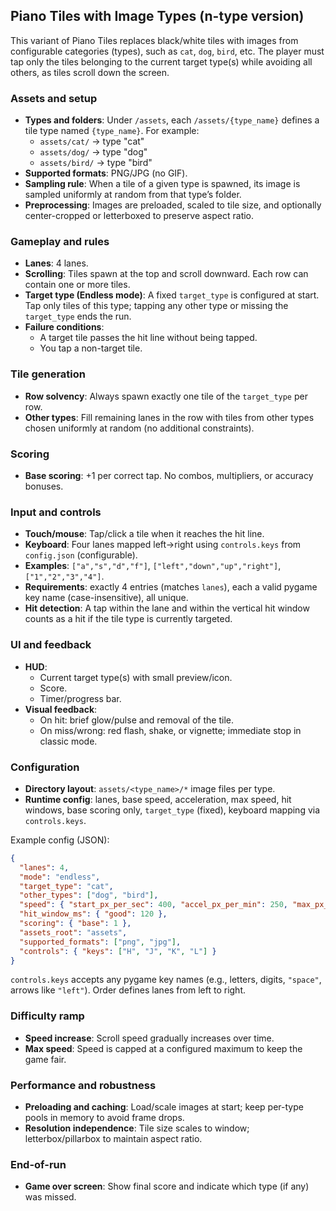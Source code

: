 ## Piano Tiles with Image Types (n-type version)

This variant of Piano Tiles replaces black/white tiles with images from configurable categories (types), such as `cat`, `dog`, `bird`, etc. The player must tap only the tiles belonging to the current target type(s) while avoiding all others, as tiles scroll down the screen.

### Assets and setup

- **Types and folders**: Under `/assets`, each `/assets/{type_name}` defines a tile type named `{type_name}`. For example:
  - `assets/cat/` → type "cat"
  - `assets/dog/` → type "dog"
  - `assets/bird/` → type "bird"
- **Supported formats**: PNG/JPG (no GIF).
- **Sampling rule**: When a tile of a given type is spawned, its image is sampled uniformly at random from that type’s folder.
- **Preprocessing**: Images are preloaded, scaled to tile size, and optionally center-cropped or letterboxed to preserve aspect ratio.

### Gameplay and rules

- **Lanes**: 4 lanes.
- **Scrolling**: Tiles spawn at the top and scroll downward. Each row can contain one or more tiles.
- **Target type (Endless mode)**: A fixed `target_type` is configured at start. Tap only tiles of this type; tapping any other type or missing the `target_type` ends the run.
- **Failure conditions**:
  - A target tile passes the hit line without being tapped.
  - You tap a non-target tile.

### Tile generation

- **Row solvency**: Always spawn exactly one tile of the `target_type` per row.
- **Other types**: Fill remaining lanes in the row with tiles from other types chosen uniformly at random (no additional constraints).

### Scoring

- **Base scoring**: +1 per correct tap. No combos, multipliers, or accuracy bonuses.

### Input and controls

- **Touch/mouse**: Tap/click a tile when it reaches the hit line.
- **Keyboard**: Four lanes mapped left→right using `controls.keys` from `config.json` (configurable).
- **Examples**: `["a","s","d","f"]`, `["left","down","up","right"]`, `["1","2","3","4"]`.
- **Requirements**: exactly 4 entries (matches `lanes`), each a valid pygame key name (case-insensitive), all unique.
- **Hit detection**: A tap within the lane and within the vertical hit window counts as a hit if the tile type is currently targeted.

### UI and feedback

- **HUD**:
  - Current target type(s) with small preview/icon.
  - Score.
  - Timer/progress bar.
- **Visual feedback**:
  - On hit: brief glow/pulse and removal of the tile.
  - On miss/wrong: red flash, shake, or vignette; immediate stop in classic mode.

### Configuration

- **Directory layout**: `assets/<type_name>/*` image files per type.
- **Runtime config**: lanes, base speed, acceleration, max speed, hit windows, base scoring only, `target_type` (fixed), keyboard mapping via `controls.keys`.

Example config (JSON):

```json
{
  "lanes": 4,
  "mode": "endless",
  "target_type": "cat",
  "other_types": ["dog", "bird"],
  "speed": { "start_px_per_sec": 400, "accel_px_per_min": 250, "max_px_per_sec": 1200 },
  "hit_window_ms": { "good": 120 },
  "scoring": { "base": 1 },
  "assets_root": "assets",
  "supported_formats": ["png", "jpg"],
  "controls": { "keys": ["H", "J", "K", "L"] }
}
```

`controls.keys` accepts any pygame key names (e.g., letters, digits, `"space"`, arrows like `"left"`). Order defines lanes from left to right.

### Difficulty ramp

- **Speed increase**: Scroll speed gradually increases over time.
- **Max speed**: Speed is capped at a configured maximum to keep the game fair.

### Performance and robustness

- **Preloading and caching**: Load/scale images at start; keep per-type pools in memory to avoid frame drops.
- **Resolution independence**: Tile size scales to window; letterbox/pillarbox to maintain aspect ratio.

### End-of-run

- **Game over screen**: Show final score and indicate which type (if any) was missed.


